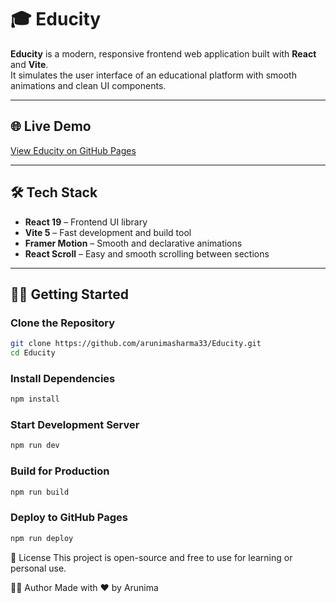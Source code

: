 # 🎓 Educity

**Educity** is a modern, responsive frontend web application built with **React** and **Vite**.  
It simulates the user interface of an educational platform with smooth animations and clean UI components.

---

## 🌐 Live Demo

[ View Educity on GitHub Pages](https://arunimasharma33.github.io/Educity)

---

## 🛠️ Tech Stack

- **React 19** – Frontend UI library  
- **Vite 5** – Fast development and build tool  
- **Framer Motion** – Smooth and declarative animations  
- **React Scroll** – Easy and smooth scrolling between sections

---
## 🧑‍💻 Getting Started

### Clone the Repository

```bash
git clone https://github.com/arunimasharma33/Educity.git
cd Educity
```
### Install Dependencies
```bash
npm install

```

### Start Development Server
```bash
npm run dev
```

### Build for Production
```bash
npm run build
```

### Deploy to GitHub Pages
```bash
npm run deploy
```
📄 License
This project is open-source and free to use for learning or personal use.

👩‍💻 Author
Made with ❤️ by Arunima
